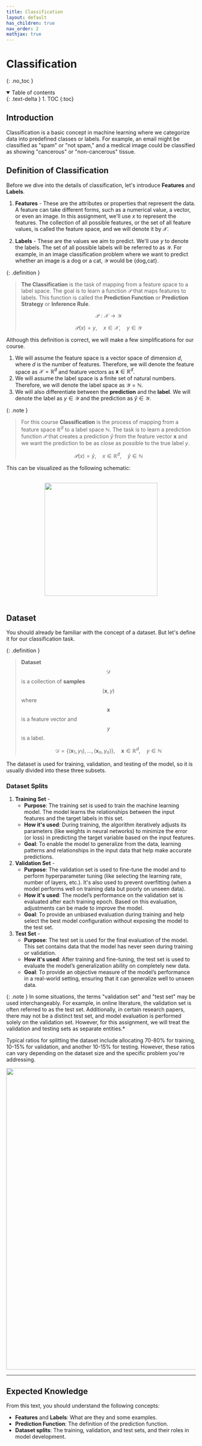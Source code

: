 ```yaml
---
title: Classification
layout: default
has_children: true
nav_order: 2
mathjax: true
---
```



# Classification
{: .no_toc }

<details open markdown="block">
  <summary>
    Table of contents
  </summary>
  {: .text-delta }
1. TOC
{:toc}
</details>

## Introduction

Classification is a basic concept in machine learning where we categorize data into predefined classes or labels. For example, an email might be classified as "spam" or "not spam," and a medical image could be classified as showing "cancerous" or "non-cancerous" tissue.

## Definition of Classification

Before we dive into the details of classification, let's introduce **Features** and **Labels**.

1. **Features** - These are the attributes or properties that represent the data. A feature can take different forms, such as a numerical value, a vector, or even an image. In this assignment, we'll use $x$ to represent the features. The collection of all possible features, or the set of all feature values, is called the feature space, and we will denote it by $\mathcal{X}$.

2. **Labels** - These are the values we aim to predict. We'll use $y$ to denote the labels. The set of all possible labels will be referred to as $\mathcal{Y}$. For example, in an image classification problem where we want to predict whether an image is a dog or a cat, $\mathcal{Y}$ would be {dog,cat}.

{: .definition }
>**The Classification** is the task of mapping from a feature space to a label space. The goal is to learn a function $\mathcal{P}$ that maps features to labels. This function is called the **Prediction Function** or **Prediction Strategy** or **Inference Rule**.
>
>$$\mathcal{P}: \mathcal{X} \rightarrow \mathcal{Y}$$
>
>$$\mathcal{P}(x) = y, \quad x \in \mathcal{X}, \quad y \in \mathcal{Y}$$

Although this definition is correct, we will make a few simplifications for our course.

1. We will assume the feature space is a vector space of dimension $d$, where $d$ is the number of features. Therefore, we will denote the feature space as $\mathcal{X} = \mathbb{R}^{d}$ and feature vectors as $\boldsymbol{x} \in \mathbb{R}^{d}$.
2. We will assume the label space is a finite set of natural numbers. Therefore, we will denote the label space as $\mathcal{Y} = \mathbb{N}$.
3. We will also differentiate between the **prediction** and the **label**. We will denote the label as $y \in \mathcal{Y}$ and the prediction as $\hat{y} \in \mathcal{Y}$.

{: .note }
>For this course **Classification** is the process of mapping from a feature space $\mathbb{R}^{d}$ to a label space $\mathbb{N}$. The task is to learn a prediction function $\mathcal{P}$ that creates a prediction $\hat{y}$ from the feature vector $\boldsymbol{x}$ and we want the prediction to be as close as possible to the true label $y$.
>
>$$\mathcal{P}(x) = \hat{y}, \quad x \in \mathbb{R}^{d}, \quad \hat{y} \in \mathbb{N}$$

This can be visualized as the following schematic:

<br>
<div align="center">
    <img src="{{ site.baseurl }}/assets/images/predictor_function.png" width="300px"/>
</div>
<br>

## Dataset

You should already be familiar with the concept of a dataset. But let's define it for our classification task.

{: .definition }
>**Dataset** $$\mathcal{D}$$ is a collection of **samples** $$(\boldsymbol{x}, y)$$ where $$\boldsymbol{x}$$ is a feature vector and $$y$$ is a label.
>
>$$\mathcal{D} = \{(\boldsymbol{x}_{1}, y_{1}), \ldots, (\boldsymbol{x}_{n}, y_{n})\}, \quad \boldsymbol{x} \in \mathbb{R}^{d}, \quad y \in \mathbb{N}$$

The dataset is used for training, validation, and testing of the model, so it is usually divided into these three subsets.

### Dataset Splits

1. **Training Set** - 
    - **Purpose**: The training set is used to train the machine learning model. The model learns the relationships between the input features and the target labels in this set.
    - **How it's used**: During training, the algorithm iteratively adjusts its parameters (like weights in neural networks) to minimize the error (or loss) in predicting the target variable based on the input features.
    - **Goal**: To enable the model to generalize from the data, learning patterns and relationships in the input data that help make accurate predictions.
2. **Validation Set** -
    - **Purpose**: The validation set is used to fine-tune the model and to perform hyperparameter tuning (like selecting the learning rate, number of layers, etc.). It's also used to prevent overfitting (when a model performs well on training data but poorly on unseen data).
    - **How it's used**: The model’s performance on the validation set is evaluated after each training epoch. Based on this evaluation, adjustments can be made to improve the model.
    - **Goal**: To provide an unbiased evaluation during training and help select the best model configuration without exposing the model to the test set.
3. **Test Set** -
    - **Purpose**: The test set is used for the final evaluation of the model. This set contains data that the model has never seen during training or validation.
    - **How it's used**: After training and fine-tuning, the test set is used to evaluate the model’s generalization ability on completely new data.
    - **Goal**: To provide an objective measure of the model’s performance in a real-world setting, ensuring that it can generalize well to unseen data.

{: .note } 
In some situations, the terms "validation set" and "test set" may be used interchangeably. For example, in online literature, the validation set is often referred to as the test set. Additionally, in certain research papers, there may not be a distinct test set, and model evaluation is performed solely on the validation set. However, for this assignment, we will treat the validation and testing sets as separate entities.*

Typical ratios for splitting the dataset include allocating 70-80% for training, 10-15% for validation, and another 10-15% for testing. However, these ratios can vary depending on the dataset size and the specific problem you're addressing.

<div align="center">
    <img src="{{ site.baseurl }}/assets/images/splits.png" width="800px" />
    <hr>
</div>

## Expected Knowledge

From this text, you should understand the following concepts:

- **Features** and **Labels**: What are they and some examples.
- **Prediction Function**: The definition of the prediction function.
- **Dataset splits**: The training, validation, and test sets, and their roles in model development. 